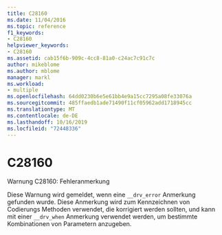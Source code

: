 ```yaml
---
title: C28160
ms.date: 11/04/2016
ms.topic: reference
f1_keywords:
- C28160
helpviewer_keywords:
- C28160
ms.assetid: cab15f6b-909c-4cc8-81a0-c24ac7c91c7c
author: mikeblome
ms.author: mblome
manager: markl
ms.workload:
- multiple
ms.openlocfilehash: 64dd0230b6e5e61bb4e9a15cc7295a08fe33076a
ms.sourcegitcommit: 485ffaedb1ade71490f11cf05962add1718945cc
ms.translationtype: MT
ms.contentlocale: de-DE
ms.lasthandoff: 10/16/2019
ms.locfileid: "72448336"
---
```

# <a name="c28160"></a>C28160
Warnung C28160: Fehleranmerkung

 Diese Warnung wird gemeldet, wenn eine `__drv_error` Anmerkung gefunden wurde. Diese Anmerkung wird zum Kennzeichnen von Codierungs Methoden verwendet, die korrigiert werden sollten, und kann mit einer `__drv_when` Anmerkung verwendet werden, um bestimmte Kombinationen von Parametern anzugeben.
